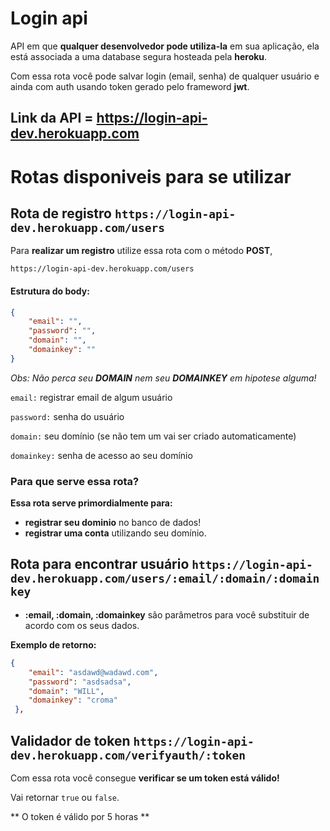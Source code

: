 # Login api
API em que **qualquer desenvolvedor pode utiliza-la** em sua aplicação, ela está associada a uma database segura hosteada pela **heroku**.

Com essa rota você pode salvar login (email, senha) de qualquer usuário e ainda com auth usando token gerado pelo frameword **jwt**.

## Link da API = https://login-api-dev.herokuapp.com

# Rotas disponiveis para se utilizar

## Rota de registro `https://login-api-dev.herokuapp.com/users`

Para **realizar um registro** utilize essa rota com o método **POST**, 

`https://login-api-dev.herokuapp.com/users`

#### Estrutura do body:

```json
{
    "email": "",
    "password": "",
    "domain": "",
    "domainkey": ""
}
```
_Obs: Não perca seu **DOMAIN** nem seu **DOMAINKEY** em hipotese alguma!_

`email:` registrar email de algum usuário

`password:` senha do usuário

`domain:` seu domínio (se não tem um vai ser criado automaticamente)

`domainkey:` senha de acesso ao seu domínio



### Para que serve essa rota?

**Essa rota serve primordialmente para:**

- **registrar seu dominio** no banco de dados!
- **registrar uma conta** utilizando seu domínio.

## Rota para encontrar usuário `https://login-api-dev.herokuapp.com/users/:email/:domain/:domainkey`

- **:email, :domain, :domainkey** são parâmetros para você substituir de acordo com os seus dados.

**Exemplo de retorno:**

```json
{
    "email": "asdawd@wadawd.com",
    "password": "asdsadsa",
    "domain": "WILL",
    "domainkey": "croma"
 },
```

## Validador de token `https://login-api-dev.herokuapp.com/verifyauth/:token`

Com essa rota você consegue **verificar se um token está válido!**

Vai retornar `true` ou `false`.

** O token é válido por 5 horas **
